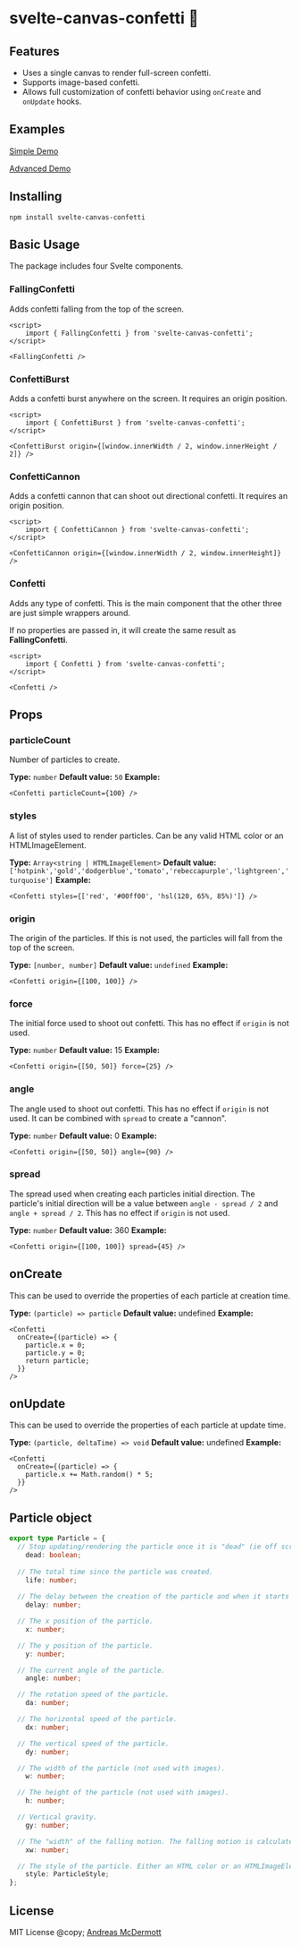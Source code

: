 # svelte-canvas-confetti 🎉

## Features

* Uses a single canvas to render full-screen confetti.
* Supports image-based confetti.
* Allows full customization of confetti behavior using `onCreate` and `onUpdate` hooks.

## Examples

[Simple Demo](https://svelte.dev/repl/651daab486674a71a750b711aac76a7d?version=3.50.1)

[Advanced Demo](https://svelte.dev/repl/32552f9527e54eafb2e6d95af183212b?version=3.50.1)

## Installing

```
npm install svelte-canvas-confetti
```

## Basic Usage

The package includes four Svelte components.

### FallingConfetti

Adds confetti falling from the top of the screen.

```
<script>
	import { FallingConfetti } from 'svelte-canvas-confetti';
</script>

<FallingConfetti />
```

### ConfettiBurst

Adds a confetti burst anywhere on the screen. It requires an origin position.

```
<script>
	import { ConfettiBurst } from 'svelte-canvas-confetti';
</script>

<ConfettiBurst origin={[window.innerWidth / 2, window.innerHeight / 2]} />
```

### ConfettiCannon

Adds a confetti cannon that can shoot out directional confetti. It requires an origin position.

```
<script>
	import { ConfettiCannon } from 'svelte-canvas-confetti';
</script>

<ConfettiCannon origin={[window.innerWidth / 2, window.innerHeight]} />
```

### Confetti

Adds any type of confetti. This is the main component that the other three are just simple wrappers around. 

If no properties are passed in, it will create the same result as **FallingConfetti**.

```
<script>
	import { Confetti } from 'svelte-canvas-confetti';
</script>

<Confetti />
```

## Props

### particleCount

Number of particles to create.

**Type:** `number`
**Default value:** `50`
**Example:**

```
<Confetti particleCount={100} />
```

### styles

A list of styles used to render particles. Can be any valid HTML color or an HTMLImageElement.

**Type:** `Array<string | HTMLImageElement>`
**Default value:** `['hotpink','gold','dodgerblue','tomato','rebeccapurple','lightgreen','turquoise']`
**Example:**

```
<Confetti styles={['red', '#00ff00', 'hsl(120, 65%, 85%)']} />
```

### origin

The origin of the particles. If this is not used, the particles will fall from the top of the screen.

**Type:** `[number, number]`
**Default value:** `undefined`
**Example:**

```
<Confetti origin={[100, 100]} />
```

### force

The initial force used to shoot out confetti. This has no effect if `origin` is not used.

**Type:** `number`
**Default value:** 15
**Example:**

```
<Confetti origin={[50, 50]} force={25} />
```

### angle

The angle used to shoot out confetti. This has no effect if `origin` is not used. It can be combined with `spread` to create a "cannon".

**Type:** `number`
**Default value:** 0
**Example:**

```
<Confetti origin={[50, 50]} angle={90} />
```

### spread

The spread used when creating each particles initial direction. The particle's initial direction will be a value between `angle - spread / 2` and `angle + spread / 2`. This has no effect if `origin` is not used.

**Type:** `number`
**Default value:** 360
**Example:**

```
<Confetti origin={[100, 100]} spread={45} />
```

## onCreate

This can be used to override the properties of each particle at creation time.

**Type:** `(particle) => particle`
**Default value:** undefined
**Example:**

```
<Confetti 
  onCreate={(particle) => {
    particle.x = 0;
    particle.y = 0;
    return particle;
  }} 
/>
```

## onUpdate

This can be used to override the properties of each particle at update time.

**Type:** `(particle, deltaTime) => void`
**Default value:** undefined
**Example:**

```
<Confetti 
  onCreate={(particle) => {
    particle.x += Math.random() * 5;
  }} 
/>
```

## Particle object

```ts
export type Particle = {
  // Stop updating/rendering the particle once it is "dead" (ie off screen) 
	dead: boolean;
  
  // The total time since the particle was created.
	life: number;
  
  // The delay between the creation of the particle and when it starts updating/rendering (in seconds).
	delay: number;

  // The x position of the particle.
	x: number;

  // The y position of the particle.
	y: number;

  // The current angle of the particle.
	angle: number;

  // The rotation speed of the particle.
	da: number;

  // The horizontal speed of the particle.
	dx: number;

  // The vertical speed of the particle.
	dy: number;

  // The width of the particle (not used with images).
	w: number;

  // The height of the particle (not used with images).
	h: number;

  // Vertical gravity.
	gy: number;

  // The "width" of the falling motion. The falling motion is calculated as Math.sin(life * xw)
	xw: number;

  // The style of the particle. Either an HTML color or an HTMLImageElement.
	style: ParticleStyle;
};
```

## License

MIT License @copy; [Andreas McDermott](https://github.com/andreasmcdermott)